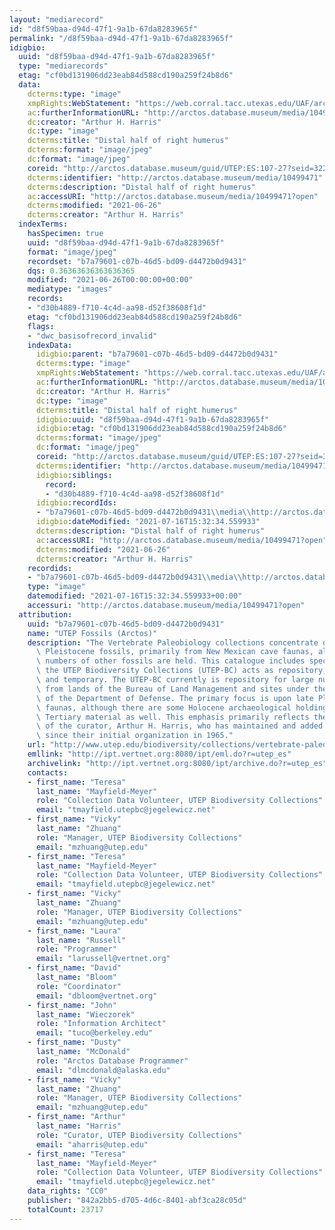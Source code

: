 ```yaml
---
layout: "mediarecord"
id: "d8f59baa-d94d-47f1-9a1b-67da8283965f"
permalink: "/d8f59baa-d94d-47f1-9a1b-67da8283965f"
idigbio:
  uuid: "d8f59baa-d94d-47f1-9a1b-67da8283965f"
  type: "mediarecords"
  etag: "cf0bd131906dd23eab84d588cd190a259f24b8d6"
  data:
    dcterms:type: "image"
    xmpRights:WebStatement: "https://web.corral.tacc.utexas.edu/UAF/arctos/mediaUploads/20170607/107_27.jpg"
    ac:furtherInformationURL: "http://arctos.database.museum/media/10499471"
    dc:creator: "Arthur H. Harris"
    dc:type: "image"
    dcterms:title: "Distal half of right humerus"
    dcterms:format: "image/jpeg"
    dc:format: "image/jpeg"
    coreid: "http://arctos.database.museum/guid/UTEP:ES:107-27?seid=3224607"
    dcterms:identifier: "http://arctos.database.museum/media/10499471"
    dcterms:description: "Distal half of right humerus"
    ac:accessURI: "http://arctos.database.museum/media/10499471?open"
    dcterms:modified: "2021-06-26"
    dcterms:creator: "Arthur H. Harris"
  indexTerms:
    hasSpecimen: true
    uuid: "d8f59baa-d94d-47f1-9a1b-67da8283965f"
    format: "image/jpeg"
    recordset: "b7a79601-c07b-46d5-bd09-d4472b0d9431"
    dqs: 0.36363636363636365
    modified: "2021-06-26T00:00:00+00:00"
    mediatype: "images"
    records:
    - "d30b4889-f710-4c4d-aa98-d52f38608f1d"
    etag: "cf0bd131906dd23eab84d588cd190a259f24b8d6"
    flags:
    - "dwc_basisofrecord_invalid"
    indexData:
      idigbio:parent: "b7a79601-c07b-46d5-bd09-d4472b0d9431"
      dcterms:type: "image"
      xmpRights:WebStatement: "https://web.corral.tacc.utexas.edu/UAF/arctos/mediaUploads/20170607/107_27.jpg"
      ac:furtherInformationURL: "http://arctos.database.museum/media/10499471"
      dc:creator: "Arthur H. Harris"
      dc:type: "image"
      dcterms:title: "Distal half of right humerus"
      idigbio:uuid: "d8f59baa-d94d-47f1-9a1b-67da8283965f"
      idigbio:etag: "cf0bd131906dd23eab84d588cd190a259f24b8d6"
      dcterms:format: "image/jpeg"
      dc:format: "image/jpeg"
      coreid: "http://arctos.database.museum/guid/UTEP:ES:107-27?seid=3224607"
      dcterms:identifier: "http://arctos.database.museum/media/10499471"
      idigbio:siblings:
        record:
        - "d30b4889-f710-4c4d-aa98-d52f38608f1d"
      idigbio:recordIds:
      - "b7a79601-c07b-46d5-bd09-d4472b0d9431\\media\\http://arctos.database.museum/media/10499471"
      idigbio:dateModified: "2021-07-16T15:32:34.559933"
      dcterms:description: "Distal half of right humerus"
      ac:accessURI: "http://arctos.database.museum/media/10499471?open"
      dcterms:modified: "2021-06-26"
      dcterms:creator: "Arthur H. Harris"
    recordids:
    - "b7a79601-c07b-46d5-bd09-d4472b0d9431\\media\\http://arctos.database.museum/media/10499471"
    type: "image"
    datemodified: "2021-07-16T15:32:34.559933+00:00"
    accessuri: "http://arctos.database.museum/media/10499471?open"
  attribution:
    uuid: "b7a79601-c07b-46d5-bd09-d4472b0d9431"
    name: "UTEP Fossils (Arctos)"
    description: "The Vertebrate Paleobiology collections concentrate on Southwestern\
      \ Pleistocene fossils, primarily from New Mexican cave faunas, although small\
      \ numbers of other fossils are held. This catalogue includes specimens for which\
      \ the UTEP Biodiversity Collections (UTEP-BC) acts as repository, both permanent\
      \ and temporary. The UTEP-BC currently is repository for large numbers of specimens\
      \ from lands of the Bureau of Land Management and sites under the jurisdiction\
      \ of the Department of Defense. The primary focus is upon late Pleistocene Southwestern\
      \ faunas, although there are some Holocene archaeological holdings and some\
      \ Tertiary material as well. This emphasis primarily reflects the research interests\
      \ of the curator, Arthur H. Harris, who has maintained and added to the collections\
      \ since their initial organization in 1965."
    url: "http://www.utep.edu/biodiversity/collections/vertebrate-paleobiology.html"
    emllink: "http://ipt.vertnet.org:8080/ipt/eml.do?r=utep_es"
    archivelink: "http://ipt.vertnet.org:8080/ipt/archive.do?r=utep_es"
    contacts:
    - first_name: "Teresa"
      last_name: "Mayfield-Meyer"
      role: "Collection Data Volunteer, UTEP Biodiversity Collections"
      email: "tmayfield.utepbc@jegelewicz.net"
    - first_name: "Vicky"
      last_name: "Zhuang"
      role: "Manager, UTEP Biodiversity Collections"
      email: "mzhuang@utep.edu"
    - first_name: "Teresa"
      last_name: "Mayfield-Meyer"
      role: "Collection Data Volunteer, UTEP Biodiversity Collections"
      email: "tmayfield.utepbc@jegelewicz.net"
    - first_name: "Vicky"
      last_name: "Zhuang"
      role: "Manager, UTEP Biodiversity Collections"
      email: "mzhuang@utep.edu"
    - first_name: "Laura"
      last_name: "Russell"
      role: "Programmer"
      email: "larussell@vertnet.org"
    - first_name: "David"
      last_name: "Bloom"
      role: "Coordinator"
      email: "dbloom@vertnet.org"
    - first_name: "John"
      last_name: "Wieczorek"
      role: "Information Architect"
      email: "tuco@berkeley.edu"
    - first_name: "Dusty"
      last_name: "McDonald"
      role: "Arctos Database Programmer"
      email: "dlmcdonald@alaska.edu"
    - first_name: "Vicky"
      last_name: "Zhuang"
      role: "Manager, UTEP Biodiversity Collections"
      email: "mzhuang@utep.edu"
    - first_name: "Arthur"
      last_name: "Harris"
      role: "Curator, UTEP Biodiversity Collections"
      email: "aharris@utep.edu"
    - first_name: "Teresa"
      last_name: "Mayfield-Meyer"
      role: "Collection Data Volunteer, UTEP Biodiversity Collections"
      email: "tmayfield.utepbc@jegelewicz.net"
    data_rights: "CC0"
    publisher: "842a2bb5-d705-4d6c-8401-abf3ca28c05d"
    totalCount: 23717
---
```

